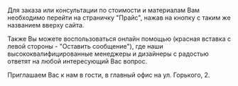 Для заказа или консультации по стоимости и материалам Вам необходимо перейти на страничку "Прайс", нажав на кнопку с таким же названием вверху сайта.

Также Вы можете воспользоваться онлайн помощью (красная вставка с левой стороны - "Оставить сообщение"), где наши высококвалифицированные менеджеры и дизайнеры с радостью ответят на любой интересующий Вас вопрос.

Приглашаем Вас к нам в гости, в главный офис на ул. Горького, 2.
  
